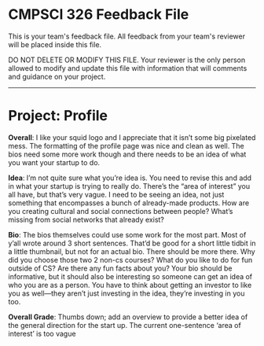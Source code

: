 # CMPSCI 326 Feedback File

This is your team's feedback file. All feedback from your team's
reviewer will be placed inside this file.

DO NOT DELETE OR MODIFY THIS FILE. Your reviewer is the only person
allowed to modify and update this file with information that will
comments and guidance on your project.
***

# Project: Profile

**Overall**: I like your squid logo and I appreciate that it isn’t some big pixelated mess. The formatting of the profile page was nice and clean as well. The bios need some more work though and there needs to be an idea of what you want your startup to do.


**Idea**: I’m not quite sure what you’re idea is. You need to revise this and add in what your startup is trying to really do. There’s the “area of interest” you all have, but that’s very vague. I need to be seeing an idea, not just something that encompasses a bunch of already-made products. How are you creating cultural and social connections between people? What’s missing from social networks that already exist?


**Bio**: The bios themselves could use some work for the most part. Most of y’all wrote around 3 short sentences. That’d be good for a short little tidbit in a little thumbnail, but not for an actual bio. There should be more there. Why did you choose those two 2 non-cs courses? What do you like to do for fun outside of CS? Are there any fun facts about you? Your bio should be informative, but it should also be interesting so someone can get an idea of who you are as a person. You have to think about getting an investor to like you as well—they aren’t just investing in the idea, they’re investing in you too.


**Overall Grade**: Thumbs down; add an overview to provide a better idea of the general direction for the start up. The current one-sentence ‘area of interest’ is too vague



